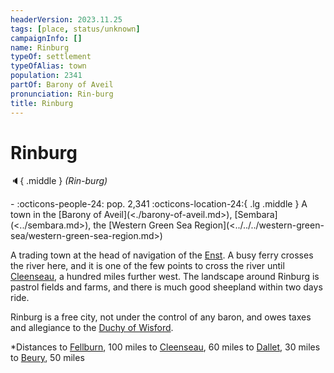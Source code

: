 ```yaml
---
headerVersion: 2023.11.25
tags: [place, status/unknown]
campaignInfo: []
name: Rinburg
typeOf: settlement
typeOfAlias: town
population: 2341
partOf: Barony of Aveil
pronunciation: Rin-burg
title: Rinburg
---
```

# Rinburg
:speaker:{ .middle } *(Rin-burg)*  
<div class="grid cards ext-narrow-margin ext-one-column" markdown>
-  
    :octicons-people-24: pop. 2,341  
    :octicons-location-24:{ .lg .middle } A town in the [Barony of Aveil](<./barony-of-aveil.md>), [Sembara](<../sembara.md>), the [Western Green Sea Region](<../../../western-green-sea/western-green-sea-region.md>)  
</div>


A trading town at the head of navigation of the [Enst](<../../rivers/wistel-enst-watershed/enst.md>). A busy ferry crosses the river here, and it is one of the few points to cross the river until [Cleenseau](<cleenseau-region/cleenseau/cleenseau.md>), a hundred miles further west. The landscape around Rinburg is pastrol fields and farms, and there is much good sheepland within two days ride.

Rinburg is a free city, not under the control of any baron, and owes taxes and allegiance to the [Duchy of Wisford](<../heartlands/duchy-of-wisford.md>).

*Distances
		to [Fellburn](<../heartlands/fellburn.md>), 100 miles
		to [Cleenseau](<cleenseau-region/cleenseau/cleenseau.md>), 60 miles
		to [Dallet](<cleenseau-region/dallet.md>), 30 miles
		to [Beury](<cleenseau-region/beury.md>), 50 miles


